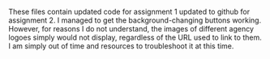 These files contain updated code for assignment 1 updated to github for assignment 2.
I managed to get the background-changing buttons working. However, for reasons I do not understand, the images of different agency logoes simply would not display, regardless of the URL used to link to them. I am simply out of time and resources to troubleshoot it at this time.

